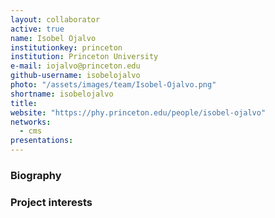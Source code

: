 ```yaml
---
layout: collaborator
active: true
name: Isobel Ojalvo
institutionkey: princeton
institution: Princeton University
e-mail: iojalvo@princeton.edu
github-username: isobelojalvo
photo: "/assets/images/team/Isobel-Ojalvo.png"
shortname: isobelojalvo
title: 
website: "https://phy.princeton.edu/people/isobel-ojalvo"
networks:
  - cms
presentations:
---
```


### Biography


### Project interests


